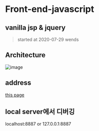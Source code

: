 # Front-end-javascript

## vanilla jsp &amp; jquery

> started at 2020-07-29 wends

## Architecture

![image](https://s3.ap-northeast-2.amazonaws.com/opentutorials-user-file/module/904/2229.png)

## address
[this page](https://itsbeenalongday.github.io/Frontend-javascript/)

## local server에서 디버깅
localhost:8887
or
127.0.0.1:8887